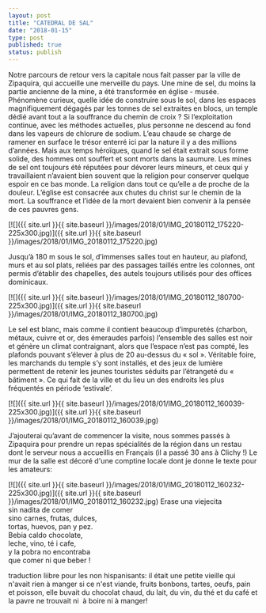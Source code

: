 ```yaml
---
layout: post
title: "CATEDRAL DE SAL"
date: "2018-01-15"
type: post
published: true
status: publish
---
```


Notre parcours de retour vers la capitale nous fait passer par la ville de Zipaquira, qui accueille une merveille du pays. Une mine de sel, du moins la partie ancienne de la mine, a été transformée en église - musée. Phénomène curieux, quelle idée de construire sous le sol, dans les espaces magnifiquement dégagés par les tonnes de sel extraites en blocs, un temple dédié avant tout a la souffrance du chemin de croix ? Si l’exploitation continue, avec les méthodes actuelles, plus personne ne descend au fond dans les vapeurs de chlorure de sodium. L’eau chaude se charge de ramener en surface le trésor enterré ici par la nature il y a des millions d’années. Mais aux temps héroïques, quand le sel était extrait sous forme solide, des hommes ont souffert et sont morts dans la saumure. Les mines de sel ont toujours été réputées pour dévorer leurs mineurs, et ceux qui y travaillaient n’avaient bien souvent que la religion pour conserver quelque espoir en ce bas monde. La religion dans tout ce qu’elle a de proche de la douleur. L’église est consacrée aux chutes du christ sur le chemin de la mort. La souffrance et l’idée de la mort devaient bien convenir à la pensée de ces pauvres gens.

[![]({{ site.url }}{{ site.baseurl }}/images/2018/01/IMG_20180112_175220-225x300.jpg)]({{ site.url }}{{ site.baseurl }}/images/2018/01/IMG_20180112_175220.jpg)

Jusqu’à 180 m sous le sol, d’immenses salles tout en hauteur, au plafond, murs et au sol plats, reliées par des passages taillés entre les colonnes, ont permis d’établir des chapelles, des autels toujours utilisés pour des offices dominicaux.

[![]({{ site.url }}{{ site.baseurl }}/images/2018/01/IMG_20180112_180700-225x300.jpg)]({{ site.url }}{{ site.baseurl }}/images/2018/01/IMG_20180112_180700.jpg)

Le sel est blanc, mais comme il contient beaucoup d’impuretés (charbon, métaux, cuivre et or, des émeraudes parfois) l’ensemble des salles est noir et génère un climat contraignant, alors que l’espace n’est pas compté, les plafonds pouvant s’élever à plus de 20 au-dessus du « sol ». Véritable foire, les marchands du temple s’y sont installés, et des jeux de lumière permettent de retenir les jeunes touristes séduits par l’étrangeté du « bâtiment ». Ce qui fait de la ville et du lieu un des endroits les plus fréquentés en période ‘estivale’.

[![]({{ site.url }}{{ site.baseurl }}/images/2018/01/IMG_20180112_160039-225x300.jpg)]({{ site.url }}{{ site.baseurl }}/images/2018/01/IMG_20180112_160039.jpg)

J’ajouterai qu’avant de commencer la visite, nous sommes passés à Zipaquira pour prendre un repas spécialités de la région dans un restau dont le serveur nous a accueillis en Français (il a passé 30 ans à Clichy !) Le mur de la salle est décoré d'une comptine locale dont je donne le texte pour les amateurs:

[![]({{ site.url }}{{ site.baseurl }}/images/2018/01/IMG_20180112_160232-225x300.jpg)]({{ site.url }}{{ site.baseurl }}/images/2018/01/IMG_20180112_160232.jpg) Erase una viejecita  
sin nadita de comer  
sino carnes, frutas, dulces,  
tortas, huevos, pan y pez.  
Bebia caldo chocolate,  
leche, vino, té i cafe,  
y la pobra no encontraba  
que comer ni que beber !

traduction liibre pour les non hispanisants: il était une petite vieille qui n'avait rien à manger si ce n'est viande, fruits bonbons, tartes, oeufs, pain et poisson, elle buvait du chocolat chaud, du lait, du vin, du thé et du café et la pavre ne trouvait ni  à boire ni à manger!

